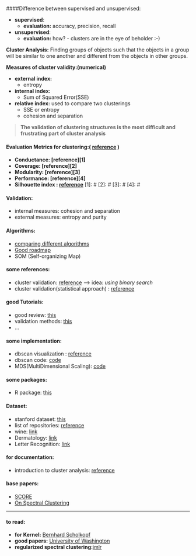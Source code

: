 ####Difference between supervised and unsupervised:

* **supervised**:
	- **evaluation:** accuracy, precision, recall
* **unsupervised**:
	- **evaluation:** how? - clusters are in the eye of beholder :-)

**Cluster Analysis:** Finding groups of objects such that the objects in a group will be similar to one another and different from the objects in other groups.

**Measures of cluster validity:(numerical)**

* **external index:**
	- entropy
* **internal index:**
	- Sum of Squared Error(SSE)
* **relative index:** used to compare two clusterings
	- SSE or entropy
	- cohesion and separation

> __The validation of clustering structures is the most difficult and frustrating part of cluster analysis__


#### **Evaluation Metrics for clustering:( [reference](#) )**

 * **Conductance: [reference][1]** 
 * **Coverage: [reference][2]**
 * **Modularity: [reference][3]**
 * **Performance: [reference][4]**
 * **Silhouette index : [reference](http://scikit-learn.org/stable/auto_examples/cluster/plot_kmeans_silhouette_analysis.html)**
[1]: #
[2]: #
[3]: #
[4]: #

#### **Validation:**

 * internal measures: cohesion and separation <br>
 * external measures: entropy and purity <br>

#### **Algorithms:**

 * [comparing different algorithms](http://scikit-learn.org/stable/auto_examples/cluster/plot_cluster_comparison.html#example-cluster-plot-cluster-comparison-py)
 * [Good roadmap](http://papers.nips.cc/paper/2388-learning-spectral-clustering.pdf)
 * SOM (Self-organizing Map)


#### **some references:**

 * cluster validation: [reference](http://www.cs.kent.edu/~jin/DM08/ClusterValidation.pdf)  --> idea: *using binary search* <br>
 * cluster validation(statistical approach) : [reference](http://web.itu.edu.tr/sgunduz/courses/verimaden/paper/validity_survey.pdf) <br>


#### **good Tutorials:**

 * good review: [this](http://www.cs.kent.edu/~jin/DM08/cluster.pdf)
 * validation methods: [this](http://www.cs.kent.edu/~jin/DM08/ClusterValidation.pdf)
 * ...



#### **some implementation:**
 
 * dbscan visualization : [reference](http://www.naftaliharris.com/blog/visualizing-dbscan-clustering/)
 * dbscan code: [code](http://scikit-learn.org/stable/auto_examples/cluster/plot_dbscan.html)
 * MDS(MultiDimensional Scaling): [code](http://scikit-learn.org/stable/auto_examples/manifold/plot_mds.html)


#### __some packages:__

 * R package: [this](https://cran.r-project.org/web/packages/clValid/vignettes/clValid.pdf)

#### __Dataset:__

 * stanford dataset: [this](http://snap.stanford.edu/data/)
 * list of repositories: [reference](http://www.datasciencecentral.com/profiles/blogs/top-20-open-data-sources)
 * wine: [link](https://archive.ics.uci.edu/ml/machine-learning-databases/wine/wine.data)
 * Dermatology: [link](http://archive.ics.uci.edu/ml/datasets/Dermatology?ref=datanews.io)
 * Letter Recognition: [link](https://archive.ics.uci.edu/ml/datasets/Letter+Recognition)


#### **for documentation:**

 * introduction to cluster analysis: [reference](http://www-users.cs.umn.edu/~han/dmclass/cluster_survey_10_02_00.pdf)


#### **base papers:**
 * [SCORE](http://www.stat.cmu.edu/tr/SCORE.pdf)
 * [On Spectral Clustering](http://ai.stanford.edu/~ang/papers/nips01-spectral.pdf)

---

#### **to read:**
 * **for Kernel:** [  Bernhard Scholkopf](http://dip.sun.ac.za/~hanno/tw796/lesings/mlss06au_scholkopf_lk.pdf)
 * __good papers:__ [University of Washington](http://www.stat.washington.edu/spectral/)
 * __regularized spectral clustering:__[jmlr](http://www.stat.washington.edu/mmp/Papers/jmlr-reg-super-learning-revised.pdf)


